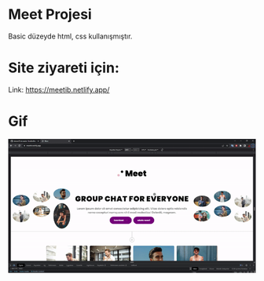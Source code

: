 # Meet Projesi

Basic düzeyde html, css kullanışmıştır.

# Site ziyareti için:

Link: https://meetib.netlify.app/

# Gif

![](/meetgif.gif)
